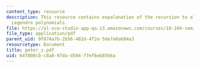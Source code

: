 ```yaml
---
content_type: resource
description: This resource contains expalanation of the recursion to algebra, and
  Legendre polynomials.
file: https://ol-ocw-studio-app-qa.s3.amazonaws.com/courses/18-104-seminar-in-analysis-applications-to-number-theory-fall-2006/64f808cbc8a097dad504f7ef6eb85b6a_peter_s.pdf
file_type: application/pdf
parent_uid: 9f874a7b-2b56-482d-4f2e-5de7a0a684a3
resourcetype: Document
title: peter_s.pdf
uid: 64f808cb-c8a0-97da-d504-f7ef6eb85b6a
---
```

